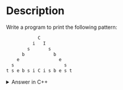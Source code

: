 # Description

Write a program to print the following pattern:

```sh
            C
          i   I
        s       s
      b           b
    e               e
  s                   s
t s e b s i C i s b e s t
```

<details>
  <summary>Answer in C++</summary>

  ```c++
  #include <iostream>

  using namespace std;

  int main(){

  }
  ```
</details>